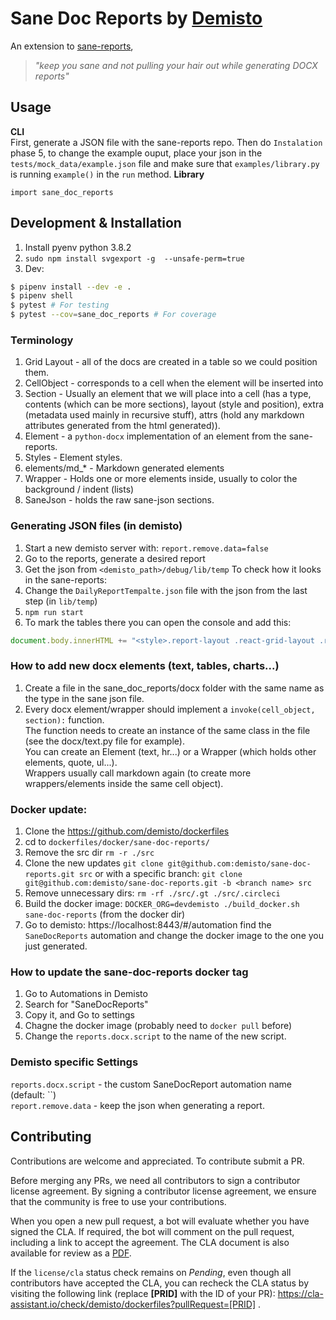# Sane Doc Reports by [Demisto](https://demisto.com)
An extension to [sane-reports](https://github.com/demisto/sane-reports), 
> *"keep you sane and not pulling your hair out while generating DOCX reports"*
## Usage
**CLI**  
First, generate a JSON file with the sane-reports repo.
Then do `Instalation` phase 5, to change the example ouput, place your json in the `tests/mock_data/example.json` file and make sure that `examples/library.py` is running `example()` in the `run` method.
**Library**
```
import sane_doc_reports
```
## Development & Installation
1) Install pyenv python 3.8.2
2) `sudo npm install svgexport -g  --unsafe-perm=true`
2) Dev:
```sh
$ pipenv install --dev -e .
$ pipenv shell
$ pytest # For testing
$ pytest --cov=sane_doc_reports # For coverage
```
### Terminology
1) Grid Layout - all of the docs are created in a table so we could position them.
2) CellObject - corresponds to a cell when the element will be inserted into
3) Section - Usually an element that we will place into a cell (has a type, contents (which can be more sections), layout (style and position), extra (metadata used mainly in recursive stuff), attrs (hold any markdown attributes generated from the html generated)).
4) Element - a `python-docx` implementation of an element from the sane-reports.
5) Styles - Element styles.
6) elements/md_* - Markdown generated elements
7) Wrapper - Holds one or more elements inside, usually to color the background / indent (lists)
8) SaneJson - holds the raw sane-json sections.
### Generating JSON files (in demisto)
1) Start a new demisto server with: `report.remove.data=false`
2) Go to the reports, generate a desired report
3) Get the json from `<demisto_path>/debug/lib/temp`
To check how it looks in the sane-reports:
1) Change the `DailyReportTempalte.json` file with the json from the last step (in `lib/temp`)
2) `npm run start`
3) To mark the tables there you can open the console and add this:
```js
document.body.innerHTML += "<style>.report-layout .react-grid-layout .react-grid-item{border: 1px solid grey;}</sctyle>"
```
### How to add new docx elements (text, tables, charts...)
1) Create a file in the sane_doc_reports/docx folder with the same name as the 
type in the sane json file.
2) Every docx element/wrapper should implement a `invoke(cell_object, section):` function.  
The function needs to create an instance of the same class in the file (see the docx/text.py file for example).  
You can create an Element (text, hr...) or a Wrapper (which holds other elements, quote, ul...).  
Wrappers usually call markdown again (to create more wrappers/elements inside the same cell object).
### Docker update:
1) Clone the https://github.com/demisto/dockerfiles
2) cd to `dockerfiles/docker/sane-doc-reports/`
3) Remove the src dir `rm -r ./src`
4) Clone the new updates `git clone git@github.com:demisto/sane-doc-reports.git src` or with a specific branch: `git clone git@github.com:demisto/sane-doc-reports.git -b <branch name> src`
5) Remove unnecessary dirs: `rm -rf ./src/.gt ./src/.circleci`
6) Build the docker image: `DOCKER_ORG=devdemisto ./build_docker.sh sane-doc-reports` (from the docker dir)
7) Go to demisto: https://localhost:8443/#/automation find the `SaneDocReports` automation and change the docker image to the one you just generated.
### How to update the sane-doc-reports docker tag
1) Go to Automations in Demisto
2) Search for "SaneDocReports"
3) Copy it, and Go to settings
4) Chagne the docker image (probably need to `docker pull` before)
5) Change the `reports.docx.script` to the name of the new script.
### Demisto specific Settings
`reports.docx.script` - the custom SaneDocReport automation name (default: ``)  
`report.remove.data` - keep the json when generating a report.

## Contributing
Contributions are welcome and appreciated. To contribute submit a PR. 

Before merging any PRs, we need all contributors to sign a contributor license agreement. By signing a contributor license agreement, we ensure that the community is free to use your contributions.

When you open a new pull request, a bot will evaluate whether you have signed the CLA. If required, the bot will comment on the pull request, including a link to accept the agreement. The CLA document is also available for review as a [PDF](https://github.com/demisto/content/blob/master/docs/cla.pdf).

If the `license/cla` status check remains on *Pending*, even though all contributors have accepted the CLA, you can recheck the CLA status by visiting the following link (replace **[PRID]** with the ID of your PR): https://cla-assistant.io/check/demisto/dockerfiles?pullRequest=[PRID] .


